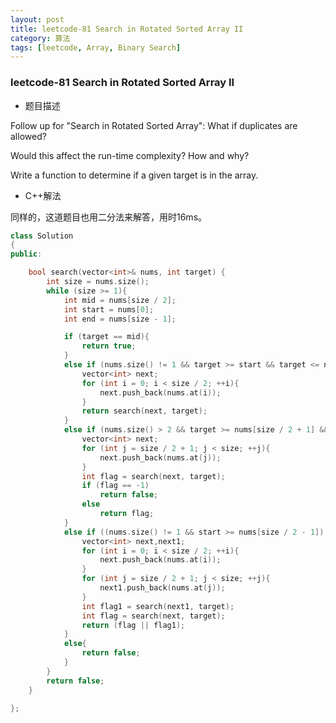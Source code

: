 ```yaml
---
layout: post
title: leetcode-81 Search in Rotated Sorted Array II
category: 算法
tags: [leetcode, Array, Binary Search]
---
```


### leetcode-81 Search in Rotated Sorted Array II ###

* 题目描述

Follow up for "Search in Rotated Sorted Array":
What if duplicates are allowed?

Would this affect the run-time complexity? How and why?

Write a function to determine if a given target is in the array.

+ C++解法

同样的，这道题目也用二分法来解答，用时16ms。

```cpp
class Solution
{
public:

	bool search(vector<int>& nums, int target) {
		int size = nums.size();
		while (size >= 1){
			int mid = nums[size / 2];
			int start = nums[0];
			int end = nums[size - 1];

			if (target == mid){
				return true;
			}
			else if (nums.size() != 1 && target >= start && target <= nums[size / 2 - 1] && start <= nums[size / 2 - 1]){
				vector<int> next;
				for (int i = 0; i < size / 2; ++i){
					next.push_back(nums.at(i));
				}
				return search(next, target);
			}
			else if (nums.size() > 2 && target >= nums[size / 2 + 1] && target <= end && nums[size / 2 + 1]<=end){
				vector<int> next;
				for (int j = size / 2 + 1; j < size; ++j){
					next.push_back(nums.at(j));
				}
				int flag = search(next, target);
				if (flag == -1)
					return false;
				else
					return flag;
			}
			else if ((nums.size() != 1 && start >= nums[size / 2 - 1]) || (nums.size()>2 && nums[size / 2 + 1] >= end)){
				vector<int> next,next1;
				for (int i = 0; i < size / 2; ++i){
					next.push_back(nums.at(i));
				}
				for (int j = size / 2 + 1; j < size; ++j){
					next1.push_back(nums.at(j));
				}
				int flag1 = search(next1, target);
				int flag = search(next, target);
				return (flag || flag1);
			}
			else{
				return false;
			}
		}
		return false;
	}

};
```
